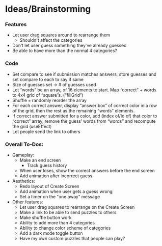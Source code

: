 # Ideas/Brainstorming

### Features
- Let user drag squares around to rearrange them
    - Shouldn't affect the categories
- Don't let user guess something they've already guessed
- Be able to have more than the normal 4 categories?

### Code
- Set compare to see if submission matches answers, store guesses and set compare to each to 
say if same
- Size of guesses set -> # of guesses used
- Let “words” be an array, of 16 elements to start. Map “correct” + words to 4x4 grid of 
“square”s. (“fillGrid”)
- Shuffle = randomly reorder the array
- For each correct answer, display “answer box” of correct color in a row of the grid, then the 
rest as the remaining “words” elements.
- If correct answer submitted for a color, add (index of/Id of) that color to “correct” array, 
remove the guess’ words from “words” and recompute the grid (useEffect)
- Let people send the link to others

### Overall To-Dos:
- Gameplay:
    - Make an end screen
      - Track guess history
    - When user loses, show the correct answers before the end screen
    - Add animation after incorrect guess
- Aesthetics:
  - Redo layout of Create Screen
  - Add animation when user gets a guess wrong
  - Set a timer on the "one away" message
- Other features:
  - Let user drag squares to rearrange on the Create Screen
  - Make a link to be able to send puzzles to others
  - Make shuffle button work
  - Ability to add more than 4 categories
  - Ability to change color scheme of categories
  - Add a dark mode toggle button
  - Have my own custom puzzles that people can play?
